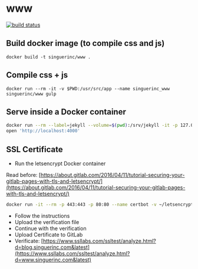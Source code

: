 # www

[![build status](https://gitlab.com/singuerinc/www.singuerinc.com/badges/master/build.svg)](https://gitlab.com/singuerinc/www.singuerinc.com/commits/master)

## Build docker image (to compile css and js)

    docker build -t singuerinc/www .

## Compile css + js

    docker run --rm -it -v $PWD:/usr/src/app --name singuerinc_www singuerinc/www gulp

## Serve inside a Docker container

```sh
docker run --rm --label=jekyll --volume=$(pwd):/srv/jekyll -it -p 127.0.0.1:4000:4000 jekyll/jekyll jekyll s
open 'http://localhost:4000'
```

## SSL Certificate

- Run the letsencrypt Docker container

Read before: [https://about.gitlab.com/2016/04/11/tutorial-securing-your-gitlab-pages-with-tls-and-letsencrypt/](https://about.gitlab.com/2016/04/11/tutorial-securing-your-gitlab-pages-with-tls-and-letsencrypt/)

```sh
docker run -it --rm -p 443:443 -p 80:80 --name certbot -v ~/letsencrypt/etc/letsencrypt:/etc/letsencrypt -v ~/letsencrypt/var/lib/letsencrypt:/var/lib/letsencrypt quay.io/letsencrypt/letsencrypt:latest certonly -a manual --email nahuel.scotti@gmail.com -d www.singuerinc.com
```

- Follow the instructions
- Upload the verification file
- Continue with the verification
- Upload Certificate to GitLab
- Verificate: [https://www.ssllabs.com/ssltest/analyze.html?d=blog.singuerinc.com&latest](https://www.ssllabs.com/ssltest/analyze.html?d=www.singuerinc.com&latest)